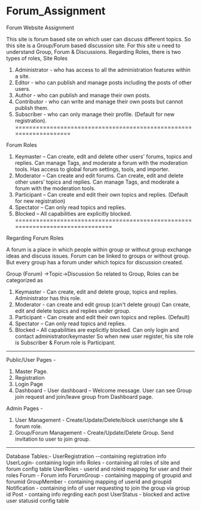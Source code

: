 # Forum_Assignment
Forum Website Assignment

This site is forum based site on which user can discuss different topics.
So this site is a Group/Forum based discussion site.
For this site u need to understand Group, Forum & Discussions.
Regarding Roles, there is two types of roles,
Site Roles
1. Administrator - who has access to all the administration features within a site.
2. Editor - who can publish and manage posts including the posts of other users.
3. Author - who can publish and manage their own posts.
4. Contributor - who can write and manage their own posts but cannot publish them.
5. Subscriber - who can only manage their profile. (Default for new registration).
===================================================================

Forum Roles
1. Keymaster – Can create, edit and delete other users' forums, topics and replies.
Can manage Tags, and moderate a forum with the moderation tools. Has access to global forum
settings, tools, and importer.
2. Moderator – Can create and edit forums. Can create, edit and delete other users’ topics and replies.
Can manage Tags, and moderate a forum with the moderation tools.
3. Participant – Can create and edit their own topics and replies. (Default for new registration)
4. Spectator – Can only read topics and replies.
5. Blocked – All capabilities are explicitly blocked.
===============================================================================

Regarding Forum Roles

A forum is a place in which people within group or without group exchange ideas and discuss issues.
Forum can be linked to groups or without group.
But every group has a forum under which topics for discussion created.

Group (Forum) ->Topic->Discussion
So related to Group, Roles can be categorized as

1. Keymaster - Can create, edit and delete group, topics and replies.
Administrator has this role.
2. Moderator - can create and edit group (can't delete group)
Can create, edit and delete topics and replies under group.
3. Participant - Can create and edit their own topics and replies. (Default)
4. Spectator – Can only read topics and replies.
5. Blocked – All capabilities are explicitly blocked.
Can only login and contact administrator/keymaster
So when new user register, his site role is Subscriber & Forum role is Participant.
--------------------------------------------------------------------------------------
Public/User Pages -

1. Master Page.
2. Registration
3. Login Page
4. Dashboard - User dashboard – Welcome message. User can see Group join request and join/leave group from Dashboard page.

Admin Pages -

1. User Management - Create/Update/Delete/block user/change site & forum role.
2. Group/Forum Management - Create/Update/Delete Group.  Send invitation to user to join group.

----------------------------------------------------------------

Database Tables:-
UserRegistration --containing registration info
UserLogin- containing login info
Roles - containing all roles of site and forum config table
UserRoles - userid and roleid mapping for user and their roles
Forum - Forum info 
ForumGroup - containing mapping of groupid and forumid
GroupMember - containing mapping of userid and groupid
Notification - containing info of user requesting to join the group via group id
Post - containg info regrding each post
UserStatus - blocked and active user statusid config table
